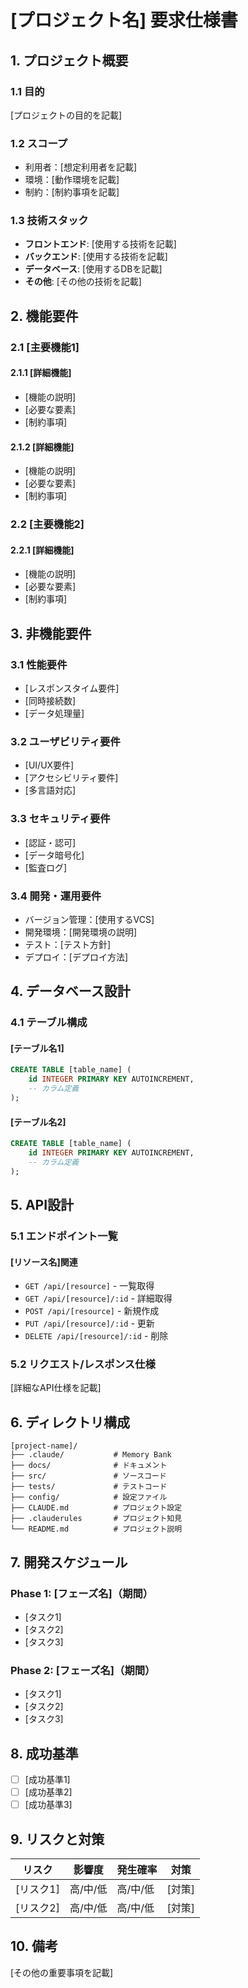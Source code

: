 # [プロジェクト名] 要求仕様書

## 1. プロジェクト概要

### 1.1 目的
[プロジェクトの目的を記載]

### 1.2 スコープ
- 利用者：[想定利用者を記載]
- 環境：[動作環境を記載]
- 制約：[制約事項を記載]

### 1.3 技術スタック
- **フロントエンド**: [使用する技術を記載]
- **バックエンド**: [使用する技術を記載]
- **データベース**: [使用するDBを記載]
- **その他**: [その他の技術を記載]

## 2. 機能要件

### 2.1 [主要機能1]
#### 2.1.1 [詳細機能]
- [機能の説明]
- [必要な要素]
- [制約事項]

#### 2.1.2 [詳細機能]
- [機能の説明]
- [必要な要素]
- [制約事項]

### 2.2 [主要機能2]
#### 2.2.1 [詳細機能]
- [機能の説明]
- [必要な要素]
- [制約事項]

## 3. 非機能要件

### 3.1 性能要件
- [レスポンスタイム要件]
- [同時接続数]
- [データ処理量]

### 3.2 ユーザビリティ要件
- [UI/UX要件]
- [アクセシビリティ要件]
- [多言語対応]

### 3.3 セキュリティ要件
- [認証・認可]
- [データ暗号化]
- [監査ログ]

### 3.4 開発・運用要件
- バージョン管理：[使用するVCS]
- 開発環境：[開発環境の説明]
- テスト：[テスト方針]
- デプロイ：[デプロイ方法]

## 4. データベース設計

### 4.1 テーブル構成

#### [テーブル名1]
```sql
CREATE TABLE [table_name] (
    id INTEGER PRIMARY KEY AUTOINCREMENT,
    -- カラム定義
);
```

#### [テーブル名2]
```sql
CREATE TABLE [table_name] (
    id INTEGER PRIMARY KEY AUTOINCREMENT,
    -- カラム定義
);
```

## 5. API設計

### 5.1 エンドポイント一覧

#### [リソース名]関連
- `GET /api/[resource]` - 一覧取得
- `GET /api/[resource]/:id` - 詳細取得
- `POST /api/[resource]` - 新規作成
- `PUT /api/[resource]/:id` - 更新
- `DELETE /api/[resource]/:id` - 削除

### 5.2 リクエスト/レスポンス仕様
[詳細なAPI仕様を記載]

## 6. ディレクトリ構成

```
[project-name]/
├── .claude/           # Memory Bank
├── docs/              # ドキュメント
├── src/               # ソースコード
├── tests/             # テストコード
├── config/            # 設定ファイル
├── CLAUDE.md          # プロジェクト設定
├── .clauderules       # プロジェクト知見
└── README.md          # プロジェクト説明
```

## 7. 開発スケジュール

### Phase 1: [フェーズ名]（期間）
- [タスク1]
- [タスク2]
- [タスク3]

### Phase 2: [フェーズ名]（期間）
- [タスク1]
- [タスク2]
- [タスク3]

## 8. 成功基準

- [ ] [成功基準1]
- [ ] [成功基準2]
- [ ] [成功基準3]

## 9. リスクと対策

| リスク | 影響度 | 発生確率 | 対策 |
|--------|--------|----------|------|
| [リスク1] | 高/中/低 | 高/中/低 | [対策] |
| [リスク2] | 高/中/低 | 高/中/低 | [対策] |

## 10. 備考

[その他の重要事項を記載]